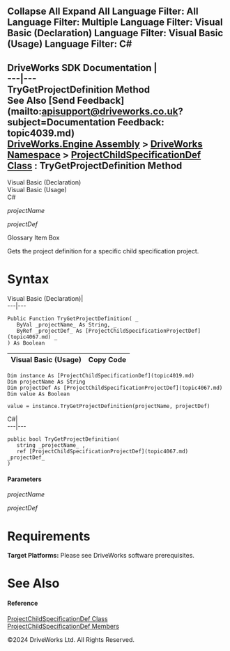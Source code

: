        

 Collapse All Expand All  Language Filter: All  Language Filter: Multiple  Language Filter: Visual Basic (Declaration) Language Filter: Visual Basic (Usage) Language Filter: C#  
---  
DriveWorks SDK Documentation  |   
---|---  
TryGetProjectDefinition Method   
See Also [Send Feedback](mailto:apisupport@driveworks.co.uk?subject=Documentation Feedback: topic4039.md)  
[DriveWorks.Engine Assembly](topic2156.md) > [DriveWorks Namespace](topic2159.md) > [ProjectChildSpecificationDef Class](topic4019.md) : TryGetProjectDefinition Method  
---  
  
Visual Basic (Declaration)    
Visual Basic (Usage)    
C# 

_projectName_
    

_projectDef_
    

Glossary Item Box

Gets the project definition for a specific child specification project. 

# Syntax

Visual Basic (Declaration)|   
---|---  
      
    
    Public Function TryGetProjectDefinition( _
       ByVal _projectName_ As String, _
       ByRef _projectDef_ As [ProjectChildSpecificationProjectDef](topic4067.md) _
    ) As Boolean  
  
Visual Basic (Usage)| Copy Code  
---|---  
      
    
    Dim instance As [ProjectChildSpecificationDef](topic4019.md)
    Dim projectName As String
    Dim projectDef As [ProjectChildSpecificationProjectDef](topic4067.md)
    Dim value As Boolean
     
    value = instance.TryGetProjectDefinition(projectName, projectDef)  
  
C#|   
---|---  
      
    
    public bool TryGetProjectDefinition( 
       string _projectName_ ,
       ref [ProjectChildSpecificationProjectDef](topic4067.md) _projectDef_
    )  
  
#### Parameters

 _projectName_
    
_projectDef_
    

# Requirements

**Target Platforms:** Please see DriveWorks software prerequisites.

# See Also

#### Reference

[ProjectChildSpecificationDef Class](topic4019.md)   
[ProjectChildSpecificationDef Members](topic4020.md)

©2024 DriveWorks Ltd. All Rights Reserved.
